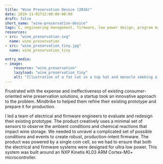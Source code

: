 ```yaml
---
title: "Wine Preservation Device (2016)"
date: 2016-11-01T12:00:00-08:00
draft: false
short_name: "wine-preservation-device"
tags: C, engineering management, firmware, low power design, program management, sensors
resources:
- src: "wine_preservation.svg"
  name: wine_preservation
- src: "wine_preservation_tiny.jpg"
  name: wine_preservation_tiny

entry_media:
- image:
    resource: "wine_preservation"
    lazyload: "wine_preservation_tiny"
    alt: "Illustration of a fat cat in a top hat and monocle smoking a cigar and enjoying wine dispensed from a ridiculously complex wine apparatus"
---
```

Frustrated with the expense and ineffectiveness of existing consumer-oriented wine preservation solutions, a startup took an innovative approach to the problem. Mindtribe to helped them refine their existing prototype and prepare it for production.

I led a team of electrical and firmware engineers to evaluate and redesign their existing prototype. The product creatively uses a minimal set of sensors to observe the ambient conditions and chemical reactions that impact wine storage. We needed to unravel a complicated set of possible conditions and events to create robust, production-intent firmware. The product was powered by a single coin cell, so we had to ensure that both the electrical and firmware systems were designed for ultra low power. This system was built around an NXP Kinetis KL03 ARM Cortex-M0+ microcontroller.
